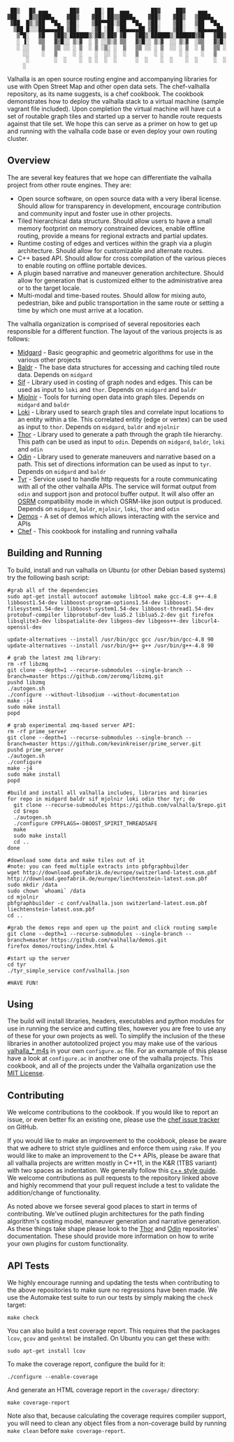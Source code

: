      ██▒   █▓ ▄▄▄       ██▓     ██░ ██  ▄▄▄       ██▓     ██▓    ▄▄▄      
    ▓██░   █▒▒████▄    ▓██▒    ▓██░ ██▒▒████▄    ▓██▒    ▓██▒   ▒████▄    
     ▓██  █▒░▒██  ▀█▄  ▒██░    ▒██▀▀██░▒██  ▀█▄  ▒██░    ▒██░   ▒██  ▀█▄  
      ▒██ █░░░██▄▄▄▄██ ▒██░    ░▓█ ░██ ░██▄▄▄▄██ ▒██░    ▒██░   ░██▄▄▄▄██ 
       ▒▀█░   ▓█   ▓██▒░██████▒░▓█▒░██▓ ▓█   ▓██▒░██████▒░██████▒▓█   ▓██▒
       ░ ▐░   ▒▒   ▓▒█░░ ▒░▓  ░ ▒ ░░▒░▒ ▒▒   ▓▒█░░ ▒░▓  ░░ ▒░▓  ░▒▒   ▓▒█░
       ░ ░░    ▒   ▒▒ ░░ ░ ▒  ░ ▒ ░▒░ ░  ▒   ▒▒ ░░ ░ ▒  ░░ ░ ▒  ░ ▒   ▒▒ ░
         ░░    ░   ▒     ░ ░    ░  ░░ ░  ░   ▒     ░ ░     ░ ░    ░   ▒   
          ░        ░  ░    ░  ░ ░  ░  ░      ░  ░    ░  ░    ░  ░     ░  ░
         ░                                                                    

Valhalla is an open source routing engine and accompanying libraries for use with Open Street Map and other open data sets. The chef-valhalla repository, as its name suggests, is a chef cookbook. The cookbook demonstrates how to deploy the valhalla stack to a virtual machine (sample vagrant file included). Upon completion the virtual machine will have cut a set of routable graph tiles and started up a server to handle route requests against that tile set. We hope this can serve as a primer on how to get up and running with the valhalla code base or even deploy your own routing cluster.

Overview
--------

The are several key features that we hope can differentiate the valhalla project from other route engines. They are:

- Open source software, on open source data with a very liberal license. Should allow for transparency in development, encourage contribution and community input and foster use in other projects.
- Tiled hierarchical data structure. Should allow users to have a small memory footprint on memory constrained devices, enable offline routing, provide a means for regional extracts and partial updates.
- Runtime costing of edges and vertices within the graph via a plugin architecture. Should allow for customizable and alternate routes.
- C++ based API. Should allow for cross compilation of the various pieces to enable routing on offline portable devices.
- A plugin based narrative and maneuver generation architecture. Should allow for generation that is customized either to the administrative area or to the target locale.
- Multi-modal and time-based routes. Should allow for mixing auto, pedestrian, bike and public transportation in the same route or setting a time by which one must arrive at a location.

The valhalla organization is comprised of several repositories each responsible for a different function. The layout of the various projects is as follows:

- [Midgard](https://github.com/valhalla/midgard) - Basic geographic and geometric algorithms for use in the various other projects
- [Baldr](https://github.com/valhalla/baldr) - The base data structures for accessing and caching tiled route data. Depends on `midgard`
- [Sif](https://github.com/valhalla/sif) - Library used in costing of graph nodes and edges. This can be used as input to `loki` and `thor`. Depends on `midgard` and `baldr`
- [Mjolnir](https://github.com/valhalla/mjolnir) - Tools for turning open data into graph tiles. Depends on `midgard` and `baldr`
- [Loki](https://github.com/valhalla/loki) - Library used to search graph tiles and correlate input locations to an entity within a tile. This correlated entity (edge or vertex) can be used as input to `thor`. Depends on `midgard`, `baldr` and `mjolnir`
- [Thor](https://github.com/valhalla/thor) - Library used to generate a path through the graph tile hierarchy. This path can be used as input to `odin`. Depends on `midgard`, `baldr`, `loki` and `odin`
- [Odin](https://github.com/valhalla/odin) - Library used to generate maneuvers and narrative based on a path. This set of directions information can be used as input to `tyr`. Depends on `midgard` and `baldr`
- [Tyr](https://github.com/valhalla/tyr) - Service used to handle http requests for a route communicating with all of the other valhalla APIs. The service will format output from `odin` and support json and protocol buffer output. It will also offer an [OSRM](http://project-osrm.org) compatibility mode in which OSRM-like json output is produced. Depends on `midgard`, `baldr`, `mjolnir`, `loki`, `thor` and `odin`
- [Demos](https://github.com/valhalla/demos) - A set of demos which allows interacting with the service and APIs
- [Chef](https://github.com/valhalla/chef) - This cookbook for installing and running valhalla

Building and Running
--------------------

To build, install and run valhalla on Ubuntu (or other Debian based systems) try the following bash script:

    #grab all of the dependencies
    sudo apt-get install autoconf automake libtool make gcc-4.8 g++-4.8 libboost1.54-dev libboost-program-options1.54-dev libboost-filesystem1.54-dev libboost-system1.54-dev libboost-thread1.54-dev  protobuf-compiler libprotobuf-dev lua5.2 liblua5.2-dev git firefox libsqlite3-dev libspatialite-dev libgeos-dev libgeos++-dev libcurl4-openssl-dev
    
    update-alternatives --install /usr/bin/gcc gcc /usr/bin/gcc-4.8 90
    update-alternatives --install /usr/bin/g++ g++ /usr/bin/g++-4.8 90
    
    # grab the latest zmq library:
    rm -rf libzmq
    git clone --depth=1 --recurse-submodules --single-branch --branch=master https://github.com/zeromq/libzmq.git
    pushd libzmq
    ./autogen.sh
    ./configure --without-libsodium --without-documentation
    make -j4
    sudo make install
    popd
    
    # grab experimental zmq-based server API:
    rm -rf prime_server
    git clone --depth=1 --recurse-submodules --single-branch --branch=master https://github.com/kevinkreiser/prime_server.git
    pushd prime_server
    ./autogen.sh
    ./configure
    make -j4
    sudo make install
    popd

    #build and install all valhalla includes, libraries and binaries
    for repo in midgard baldr sif mjolnir loki odin thor tyr; do
      git clone --recurse-submodules https://github.com/valhalla/$repo.git
      cd $repo
      ./autogen.sh
      ./configure CPPFLAGS=-DBOOST_SPIRIT_THREADSAFE
      make
      sudo make install
      cd ..
    done

    #download some data and make tiles out of it
    #note: you can feed multiple extracts into pbfgraphbuilder
    wget http://download.geofabrik.de/europe/switzerland-latest.osm.pbf http://download.geofabrik.de/europe/liechtenstein-latest.osm.pbf
    sudo mkdir /data
    sudo chown `whoami` /data
    cd mjolnir
    pbfgraphbuilder -c conf/valhalla.json switzerland-latest.osm.pbf liechtenstein-latest.osm.pbf
    cd ..

    #grab the demos repo and open up the point and click routing sample
    git clone --depth=1 --recurse-submodules --single-branch --branch=master https://github.com/valhalla/demos.git
    firefox demos/routing/index.html &

    #start up the server
    cd tyr
    ./tyr_simple_service conf/valhalla.json

    #HAVE FUN!

Using
-----

The build will install libraries, headers, executables and python modules for use in running the service and cutting tiles, however you are free to use any of these for your own projects as well. To simplify the inclusion of the these libraries in another autotoolized project you may make use of the various [valhalla_* m4s](m4/) in your own `configure.ac` file. For an exmample of this please have a look at `configure.ac` in another one of the valhalla projects. This cookbook, and all of the projects under the Valhalla organization use the [MIT License](LICENSE.).

Contributing
------------

We welcome contributions to the cookbook. If you would like to report an issue, or even better fix an existing one, please use the [chef issue tracker](https://github.com/valhalla/chef-valhalla/issues) on GitHub.

If you would like to make an improvement to the cookbook, please be aware that we adhere to strict style guidlines and enforce them using `rake`. If you would like to make an improvement to the C++ APIs, please be aware that all valhalla projects are written mostly in C++11, in the K&R (1TBS variant) with two spaces as indentation. We generally follow this [c++ style guide](http://google-styleguide.googlecode.com/svn/trunk/cppguide.html). We welcome contributions as pull requests to the repository linked above and highly recommend that your pull request include a test to validate the addition/change of functionality.

As noted above we forsee several good places to start in terms of contributing. We've outlined plugin architectures for the path finding algorithm's costing model, maneuver generation and narrative generation. As these things take shape please look to the [Thor](https//github.com/valhalla/thor) and [Odin](https//github.com/valhalla/odin) repositories' documentation. These should provide more information on how to write your own plugins for custom functionality.

API Tests
---------

We highly encourage running and updating the tests when contributing to the above repositories to make sure no regressions have been made. We use the Automake test suite to run our tests by simply making the `check` target:

    make check

You can also build a test coverage report. This requires that the packages `lcov`, `gcov` and `genhtml` be installed. On Ubuntu you can get these with:

    sudo apt-get install lcov

To make the coverage report, configure the build for it:

    ./configure --enable-coverage

And generate an HTML coverage report in the `coverage/` directory:

    make coverage-report

Note also that, because calculating the coverage requires compiler support, you will need to clean any object files from a non-coverage build by running `make clean` before `make coverage-report`.

